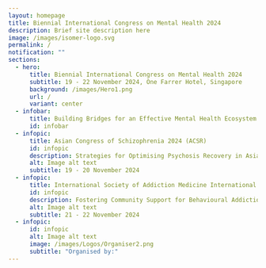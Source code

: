 ```yaml
---
layout: homepage
title: Biennial International Congress on Mental Health 2024
description: Brief site description here
image: /images/isomer-logo.svg
permalink: /
notification: ""
sections:
  - hero:
      title: Biennial International Congress on Mental Health 2024
      subtitle: 19 - 22 November 2024, One Farrer Hotel, Singapore
      background: /images/Hero1.png
      url: /
      variant: center
  - infobar:
      title: Building Bridges for an Effective Mental Health Ecosystem
      id: infobar
  - infopic:
      title: Asian Congress of Schizophrenia 2024 (ACSR)
      id: infopic
      description: Strategies for Optimising Psychosis Recovery in Asia
      alt: Image alt text
      subtitle: 19 - 20 November 2024
  - infopic:
      title: International Society of Addiction Medicine International C
      id: infopic
      description: Fostering Community Support for Behavioural Addiction Recovery
      alt: Image alt text
      subtitle: 21 - 22 November 2024
  - infopic:
      id: infopic
      alt: Image alt text
      image: /images/Logos/Organiser2.png
      subtitle: "Organised by:"
---
```

